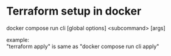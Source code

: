 # Terraform setup in docker


docker compose run cli [global options] \<subcommand\> [args]

example: \
"terraform apply" is same as "docker compose run cli apply"